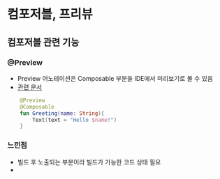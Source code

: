 # 컴포저블, 프리뷰

## 컴포저블 관련 기능

### @Preview

* Preview 어노테이션은 Composable 부분을 IDE에서 미리보기로 볼 수 있음
* [관련 문서](https://developer.android.com/jetpack/compose/preview?hl=ko)

```kotlin
    @Preview
    @Composable
    fun Greeting(name: String){
        Text(text = "Hello $name!")
    }
```


### 느낀점

* 빌드 후 노출되는 부분이라 빌드가 가능한 코드 상태 필요
* 